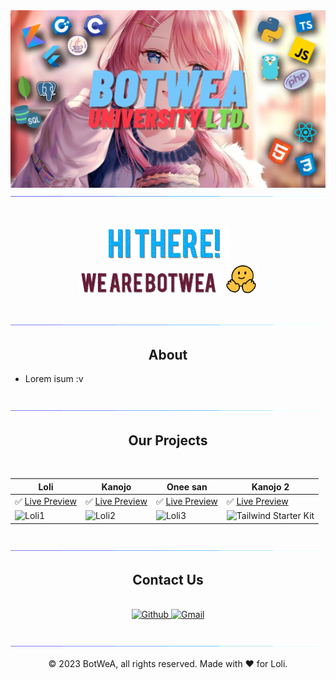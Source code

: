 <!-- Banner -->
<img src="src/banner.png" alt="banner">

<br>

<img src="src/line.gif" alt="line"/>

<h3 align="center">
    <br>
    <img src="src/hi-there.gif" width="200px"/>
    <br>
    <img src="src/we-are-botwea.gif" width="230px"/>
    <img src="src/waving-hand.gif" width="50px"/>
</h3>

<br><img src="src/line.gif" alt="line"/><br>

<h2 align="center"><b>About</b></h2>

- Lorem isum :v

<br><img src="src/line.gif" alt="line"/><br>

<h2 align="center"><b>Our Projects</b></h2>

<br>

Loli   | Kanojo | Onee san | Kanojo 2
------ | ------ | ------ | ------
✅ [Live Preview](https://wallpapercave.com/wp/wp5111070.jpg) | ✅ [Live Preview](https://i.pinimg.com/originals/1f/39/1a/1f391aea4f79fa0ddd06a0b0833b6e2b.png) | ✅ [Live Preview](https://wallpaperboat.com/wp-content/uploads/2020/10/30/58815/red-anime-girl-01.jpg) | ✅ [Live Preview](https://wallpapermemory.com/uploads/607/charlotte-wallpaper-1080p-165541.jpg)
![Loli1](https://wallpapercave.com/wp/wp5111070.jpg) | ![Loli2](https://i.pinimg.com/originals/1f/39/1a/1f391aea4f79fa0ddd06a0b0833b6e2b.png) | ![Loli3](https://wallpaperboat.com/wp-content/uploads/2020/10/30/58815/red-anime-girl-01.jpg)| ![Tailwind Starter Kit](https://wallpapermemory.com/uploads/607/charlotte-wallpaper-1080p-165541.jpg)

<br><img src="src/line.gif" alt="line"/><br>

<h2 align="center"><b>Contact Us</b></h2><br>
<div align="center">
    <a href="https://github.com/botdev-univ">
        <img alt="Github" src="https://img.shields.io/badge/GitHub-%2312100E.svg?&style=for-the-badge&logo=Github&logoColor=white" /> 
    </a>
    <a href="botwea102022@gmail.com">
        <img alt="Gmail" src="https://img.shields.io/badge/Gmail-D14836?style=for-the-badge&logo=gmail&logoColor=white" />
    </a>
</div>

<br><img src="src/line.gif" alt="line"/><br>

<p align="center"> © 2023 BotWeA, all rights reserved. Made with ❤️ for Loli. </p>